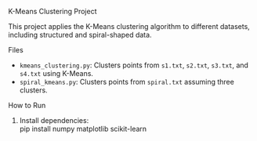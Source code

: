 K-Means Clustering Project

This project applies the K-Means clustering algorithm to different datasets, including structured and spiral-shaped data.

Files  
- `kmeans_clustering.py`: Clusters points from `s1.txt`, `s2.txt`, `s3.txt`, and `s4.txt` using K-Means.  
- `spiral_kmeans.py`: Clusters points from `spiral.txt` assuming three clusters.  

How to Run  
1. Install dependencies:  
   pip install numpy matplotlib scikit-learn

